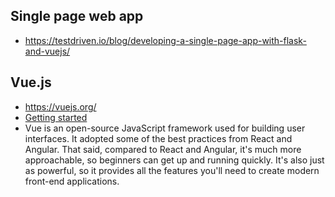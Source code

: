 ## Single page web app
* https://testdriven.io/blog/developing-a-single-page-app-with-flask-and-vuejs/

## Vue.js
* https://vuejs.org/
* [Getting started](https://medium.com/js-dojo/getting-started-with-vuejs-for-web-and-native-285dc64f0f0d)
* Vue is an open-source JavaScript framework used for building user interfaces. It adopted some of the best practices from React and Angular. That said, compared to React and Angular, it's much more approachable, so beginners can get up and running quickly. It's also just as powerful, so it provides all the features you'll need to create modern front-end applications.